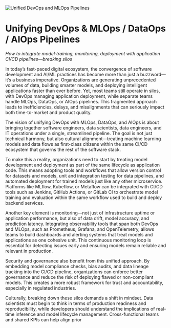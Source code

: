 ![Unified DevOps and MLOps Pipelines](https://www.altexsoft.com/static/blog-post/2023/11/0b9e7e76-ebbd-4ae3-9d77-f7c927f71138.jpg)

# Unifying DevOps & MLOps / DataOps / AIOps Pipelines  
*How to integrate model‑training, monitoring, deployment with application CI/CD pipelines—breaking silos*

In today’s fast-paced digital ecosystem, the convergence of software development and AI/ML practices has become more than just a buzzword—it’s a business imperative. Organizations are generating unprecedented volumes of data, building smarter models, and deploying intelligent applications faster than ever before. Yet, most teams still operate in silos, with DevOps managing application deployment, while separate teams handle MLOps, DataOps, or AIOps pipelines. This fragmented approach leads to inefficiencies, delays, and misalignments that can seriously impact both time-to-market and product quality.

The vision of unifying DevOps with MLOps, DataOps, and AIOps is about bringing together software engineers, data scientists, data engineers, and IT operations under a single, streamlined pipeline. The goal is not just technical harmony, but also cultural alignment—treating machine learning models and data flows as first-class citizens within the same CI/CD ecosystem that governs the rest of the software stack.

To make this a reality, organizations need to start by treating model development and deployment as part of the same lifecycle as application code. This means adopting tools and workflows that allow version control for datasets and models, unit and integration testing for data pipelines, and automated deployment for trained models just like any other microservice. Platforms like MLflow, Kubeflow, or Metaflow can be integrated with CI/CD tools such as Jenkins, GitHub Actions, or GitLab CI to orchestrate model training and evaluation within the same workflow used to build and deploy backend services.

Another key element is monitoring—not just of infrastructure uptime or application performance, but also of data drift, model accuracy, and prediction latency. Integrating observability tools that span both DevOps and MLOps, such as Prometheus, Grafana, and OpenTelemetry, allows teams to build dashboards and alerting systems that treat models and applications as one cohesive unit. This continuous monitoring loop is essential for detecting issues early and ensuring models remain reliable and relevant in production.

Security and governance also benefit from this unified approach. By embedding model compliance checks, bias audits, and data lineage tracking into the CI/CD pipeline, organizations can enforce better governance and reduce the risk of deploying flawed or non-compliant models. This creates a more robust framework for trust and accountability, especially in regulated industries.

Culturally, breaking down these silos demands a shift in mindset. Data scientists must begin to think in terms of production readiness and reproducibility, while developers should understand the implications of real-time inference and model lifecycle management. Cross-functional teams and shared KPIs can help align prior

